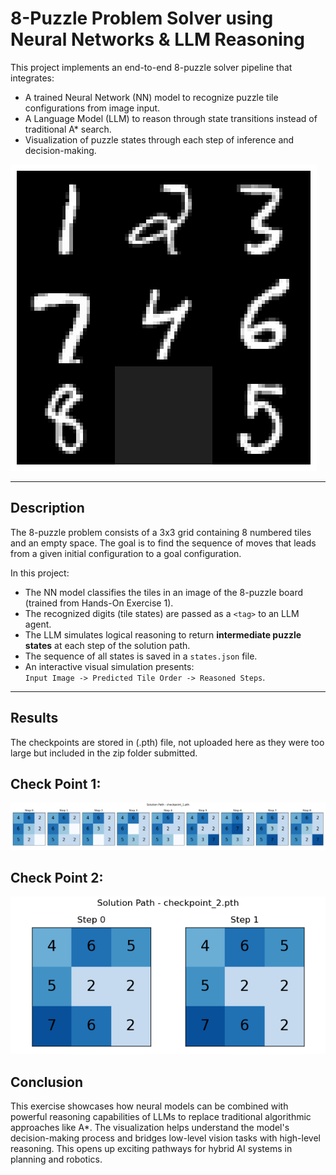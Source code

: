 # 8-Puzzle Problem Solver using Neural Networks & LLM Reasoning

This project implements an end-to-end 8-puzzle solver pipeline that integrates:
- A trained Neural Network (NN) model to recognize puzzle tile configurations from image input.
- A Language Model (LLM) to reason through state transitions instead of traditional A* search.
- Visualization of puzzle states through each step of inference and decision-making.

  
![8puzzle](src/img1.png)

---

## Description

The 8-puzzle problem consists of a 3x3 grid containing 8 numbered tiles and an empty space. The goal is to find the sequence of moves that leads from a given initial configuration to a goal configuration.

In this project:
- The NN model classifies the tiles in an image of the 8-puzzle board (trained from Hands-On Exercise 1).
- The recognized digits (tile states) are passed as a `<tag>` to an LLM agent.
- The LLM simulates logical reasoning to return **intermediate puzzle states** at each step of the solution path.
- The sequence of all states is saved in a `states.json` file.
- An interactive visual simulation presents:  
  `Input Image -> Predicted Tile Order -> Reasoned Steps`.

---
## Results
The checkpoints are stored in (.pth) file, not uploaded here as they were too large but included in the zip folder submitted. 
## Check Point 1:

![checkpoint 1](src/solution_path_checkpoint_1.png)

## Check Point 2:


![checkpoint 2](src/solution_path_checkpoint_2.png)


## Conclusion

This exercise showcases how neural models can be combined with powerful reasoning capabilities of LLMs to replace traditional algorithmic approaches like A*. The visualization helps understand the model's decision-making process and bridges low-level vision tasks with high-level reasoning. This opens up exciting pathways for hybrid AI systems in planning and robotics.

